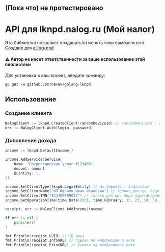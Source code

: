 ## (Пока что) не протестировано

# API для lknpd.nalog.ru (Мой налог)
Эта библиотка позволяет создавать/отменять чеки самозанятого <br>
Создано для [elling-npd](https://github.com/Elytrium/elling-npd)

#### ⚠ Автор не несет ответственности за ваше использование этой библиотеки

Для установки в ваш проект, введите команду:
```shell
go get -u github.com/hevav/golang-lknpd
```
## Использование
### Создание клиента
```go
NalogClient := lknpd.CreateClient(randomDeviceId) // randomDeviceId - 20-22х значная строка
err := NalogClient.Auth(login, password)
```
### Добавление дохода
```go
income := lknpd.DefaultIncome()

income.AddService(Service{
	Name: "Предоставление услуг #123456",
	Amount: amount
    Quantity: 1,
})

income.SetClientType(lknpd.LegalEntity) // по дефолту - Individual
income.SetClientName("ИП Иванов Иван Иванович") // только для юр. лица (LEGAL_ENTITY)
income.SetClientINN("123456789012") // только для юр. лица зарегистрированного в РФ
income.SetOperationTime(time.Date(2021, time.February, 13, 23, 59, 59, 0, time.Local)) // по дефолту - time.Now()

receipt, err := NalogClient.AddIncome(income)

if err != nil {
	panic(err)
}

fmt.Println(receipt.UUID) // ID чека
fmt.Println(receipt.InfoURL) // Ссылка на информацию о чеке
fmt.Println(receipt.PrintURL) // Ссылка на изображение чека
```
